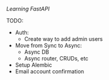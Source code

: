 *Learning FastAPI*

TODO:
- Auth:
  - Create way to add admin users
- Move from Sync to Async:
  - Async DB
  - Async router, CRUDs, etc
- Setup Alembic
- Email account confirmation
